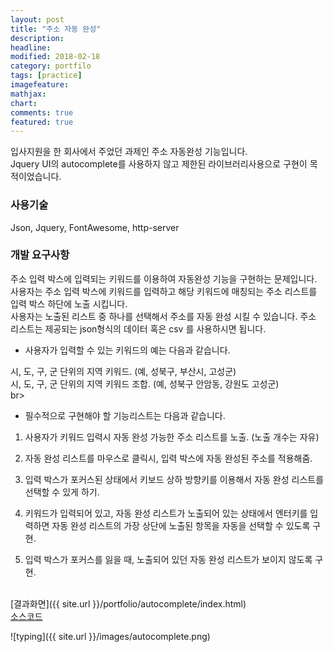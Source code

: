 ```yaml
---
layout: post
title: "주소 자동 완성"
description:
headline:
modified: 2018-02-18
category: portfilo
tags: [practice]
imagefeature:
mathjax:
chart:
comments: true
featured: true
---
```


입사지원을 한 회사에서 주었던 과제인 주소 자동완성 기능입니다.<br>
Jquery UI의 autocomplete를 사용하지 않고 제한된 라이브러리사용으로 구현이 목적이었습니다.<br>

<h3>사용기술</h3>
Json, Jquery, FontAwesome, http-server<br>

<h3>개발 요구사항</h3>
주소 입력 박스에 입력되는 키워드를 이용하여 자동완성 기능을 구현하는 문제입니다.<br>
사용자는 주소 입력 박스에 키워드를 입력하고 해당 키워드에 매칭되는 주소 리스트를 입력 박스 하단에 노출 시킵니다.<br>
사용자는 노출된 리스트 중 하나를 선택해서 주소를 자동 완성 시킬 수 있습니다. 주소 리스트는 제공되는 json형식의 데이터 혹은 csv 를 사용하시면 됩니다.<br>

* 사용자가 입력할 수 있는 키워드의 예는 다음과 같습니다.<br>

시, 도, 구, 군 단위의 지역 키워드. (예, 성북구, 부산시, 고성군)<br>
시, 도, 구, 군 단위의 지역 키워드 조합. (예, 성북구 안암동, 강원도 고성군)<br>br>

* 필수적으로 구현해야 할 기능리스트는 다음과 같습니다.<br>

1. 사용자가 키워드 입력시 자동 완성 가능한 주소 리스트를 노출. (노출 개수는 자유)<br>

2. 자동 완성 리스트를 마우스로 클릭시, 입력 박스에 자동 완성된 주소를 적용해줌.<br>

3. 입력 박스가 포커스된 상태에서 키보드 상하 방향키를 이용해서 자동 완성 리스트를 선택할 수 있게 하기.<br>

4. 키워드가 입력되어 있고, 자동 완성 리스트가 노출되어 있는 상태에서 엔터키를 입력하면 자동 완성 리스트의 가장 상단에 노출된 항목을 자동을 선택할 수 있도록 구현.<br>

5. 입력 박스가 포커스를 잃을 때, 노출되어 있던 자동 완성 리스트가 보이지 않도록 구현.<br><br>

[결과화면]({{ site.url }}/portfolio/autocomplete/index.html)<br>
[소스코드](https://github.com/k0102575/k0102575.github.io/blob/master/portfolio/autocomplete/index.html)<br>

![typing]({{ site.url }}/images/autocomplete.png)
